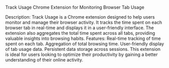Track Usage
Chrome Extension for Monitoring Browser Tab Usage

Description: Track Usage is a Chrome extension designed to help users monitor and manage their browser activity. It tracks the time spent on each browser tab in real-time and displays it in a user-friendly interface. The extension also aggregates the total time spent across all tabs, providing valuable insights into browsing habits.
Features:
Real-time tracking of time spent on each tab.
Aggregation of total browsing time.
User-friendly display of tab usage data.
Persistent data storage across sessions.
This extension is ideal for users looking to optimize their productivity by gaining a better understanding of their online activity.
